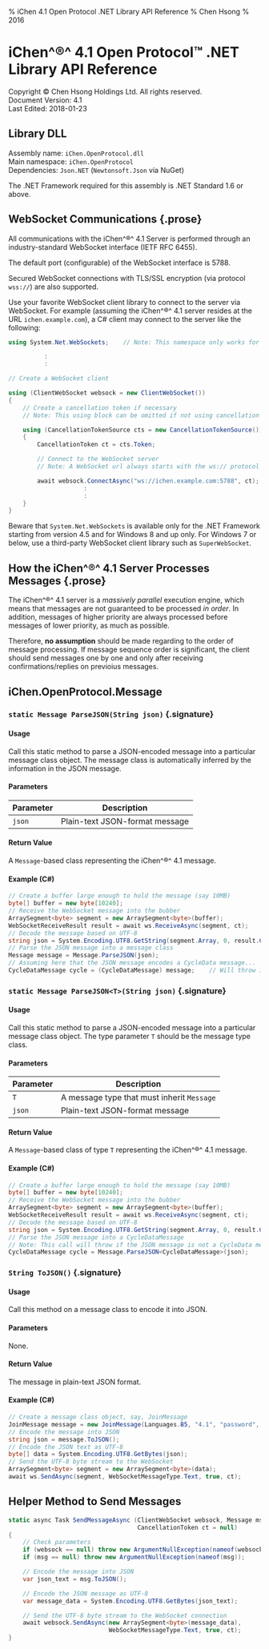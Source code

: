 % iChen 4.1 Open Protocol .NET Library API Reference
% Chen Hsong
% 2016

iChen^&reg;^ 4.1 Open Protocol&trade; .NET Library API Reference
==================================================================

Copyright &copy; Chen Hsong Holdings Ltd.  All rights reserved.  
Document Version: 4.1  
Last Edited: 2018-01-23


Library DLL
-----------

Assembly name: `iChen.OpenProtocol.dll`  
Main namespace: `iChen.OpenProtocol`  
Dependencies: `Json.NET` (`Newtonsoft.Json` via NuGet)  

The .NET Framework required for this assembly is .NET Standard 1.6 or above.


WebSocket Communications {.prose}
------------------------

All communications with the iChen^&reg;^ 4.1 Server is performed through an 
industry-standard WebSocket interface (IETF&nbsp;RFC&nbsp;6455). 

The default port (configurable) of the WebSocket interface is 5788. 

Secured WebSocket connections with TLS/SSL encryption (via protocol `wss://`) 
are also supported. 

Use your favorite WebSocket client library to connect to the server via 
WebSocket. For example (assuming the iChen^&reg;^ 4.1 server resides at the 
URL `ichen.example.com`), a C# client may connect to the server like the 
following: 

~~~~~~~~~~~~csharp
using System.Net.WebSockets;    // Note: This namespace only works for Windows 8 and up

          :
          :

// Create a WebSocket client

using (ClientWebSocket websock = new ClientWebSocket())
{
    // Create a cancellation token if necessary
    // Note: This using block can be omitted if not using cancellation tokens

    using (CancellationTokenSource cts = new CancellationTokenSource())
    {
        CancellationToken ct = cts.Token;

        // Connect to the WebSocket server
        // Note: A WebSocket url always starts with the ws:// protocol

        await websock.ConnectAsync("ws://ichen.example.com:5788", ct);
                     :
                     :
    }
}
~~~~~~~~~~~~

Beware that `System.Net.WebSockets` is available only for the .NET Framework 
starting from version 4.5 and for Windows 8 and up only. For Windows 7 or 
below, use a third-party WebSocket client library such as `SuperWebSocket`. 


How the iChen^&reg;^ 4.1 Server Processes Messages {.prose} 
--------------------------------------------------

The iChen^&reg;^ 4.1 server is a *massively parallel* execution engine, which 
means that messages are not guaranteed to be processed *in order*. In 
addition, messages of higher priority are always processed before messages of 
lower priority, as much as possible. 

Therefore, **no assumption** should be made regarding to the order of message 
processing. If message sequence order is significant, the client should send 
messages one by one and only after receiving confirmations/replies on 
previoius messages. 


iChen.OpenProtocol.Message
--------------------------

### `static Message ParseJSON(String json)`  {.signature}

#### Usage

Call this static method to parse a JSON-encoded message into a particular 
message class object. The message class is automatically inferred by the 
information in the JSON message. 

#### Parameters

| Parameter | Description                    |
|-----------|--------------------------------|
| `json`    | Plain-text JSON-format message |

#### Return Value

A `Message`-based class representing the iChen^&reg;^ 4.1 message.

#### Example (C#)

~~~~~~~~~~~~csharp
// Create a buffer large enough to hold the message (say 10MB)
byte[] buffer = new byte[10240];
// Receive the WebSocket message into the bubber
ArraySegment<byte> segment = new ArraySegment<byte>(buffer);
WebSocketReceiveResult result = await ws.ReceiveAsync(segment, ct);
// Decode the message based on UTF-8
string json = System.Encoding.UTF8.GetString(segment.Array, 0, result.Count);
// Parse the JSON message into a message class
Message message = Message.ParseJSON(json);
// Assuming here that the JSON message encodes a CycleData message...
CycleDataMessage cycle = (CycleDataMessage) message;    // Will throw if message is not CycleDataMessage
~~~~~~~~~~~~


### `static Message ParseJSON<T>(String json)`  {.signature}

#### Usage

Call this static method to parse a JSON-encoded message into a particular 
message class object. The type parameter `T` should be the message type class. 

#### Parameters

| Parameter | Description                                |
|-----------|--------------------------------------------|
| `T`       | A message type that must inherit `Message` |
| `json`    | Plain-text JSON-format message             |

#### Return Value

A `Message`-based class of type `T` representing the iChen^&reg;^ 4.1 message. 

#### Example (C#)

~~~~~~~~~~~~csharp
// Create a buffer large enough to hold the message (say 10MB)
byte[] buffer = new byte[10240];
// Receive the WebSocket message into the bubber
ArraySegment<byte> segment = new ArraySegment<byte>(buffer);
WebSocketReceiveResult result = await ws.ReceiveAsync(segment, ct);
// Decode the message based on UTF-8
string json = System.Encoding.UTF8.GetString(segment.Array, 0, result.Count);
// Parse the JSON message into a CycleDataMessage
// Note: This call will throw if the JSON message is not a CycleData message
CycleDataMessage cycle = Message.ParseJSON<CycleDataMessage>(json);
~~~~~~~~~~~~


### `String ToJSON()`  {.signature}

#### Usage

Call this method on a message class to encode it into JSON. 

#### Parameters

None.

#### Return Value

The message in plain-text JSON format.

#### Example (C#)

~~~~~~~~~~~~csharp
// Create a message class object, say, JoinMessage
JoinMessage message = new JoinMessage(Languages.B5, "4.1", "password", Filters.All);
// Encode the message into JSON
string json = message.ToJSON();
// Encode the JSON text as UTF-8
byte[] data = System.Encoding.UTF8.GetBytes(json);
// Send the UTF-8 byte stream to the WebSocket
ArraySegment<byte> segment = new ArraySegment<byte>(data);
await ws.SendAsync(segment, WebSocketMessageType.Text, true, ct);
~~~~~~~~~~~~


Helper Method to Send Messages
------------------------------

~~~~~~~~~~~~csharp
static async Task SendMessageAsync (ClientWebSocket websock, Message msg,
                                    CancellationToken ct = null)
{
    // Check parameters
    if (websock == null) throw new ArgumentNullException(nameof(websock));
    if (msg == null) throw new ArgumentNullException(nameof(msg));

    // Encode the message into JSON
    var json_text = msg.ToJSON();

    // Encode the JSON message as UTF-8
    var message_data = System.Encoding.UTF8.GetBytes(json_text);

    // Send the UTF-8 byte stream to the WebSocket connection
    await websock.SendAsync(new ArraySegment<byte>(message_data),
                            WebSocketMessageType.Text, true, ct);
}
~~~~~~~~~~~~